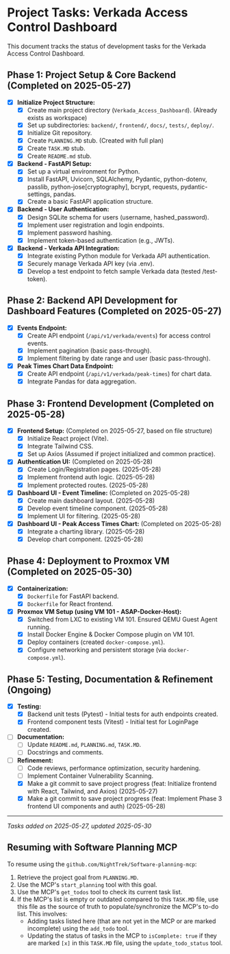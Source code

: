 # Project Tasks: Verkada Access Control Dashboard

This document tracks the status of development tasks for the Verkada Access Control Dashboard.

## Phase 1: Project Setup & Core Backend (Completed on 2025-05-27)
- [x] **Initialize Project Structure:**
    - [x] Create main project directory (`Verkada_Access_Dashboard`). (Already exists as workspace)
    - [x] Set up subdirectories: `backend/`, `frontend/`, `docs/`, `tests/`, `deploy/`.
    - [x] Initialize Git repository.
    - [x] Create `PLANNING.MD` stub. (Created with full plan)
    - [x] Create `TASK.MD` stub.
    - [x] Create `README.md` stub.
- [x] **Backend - FastAPI Setup:**
    - [x] Set up a virtual environment for Python.
    - [x] Install FastAPI, Uvicorn, SQLAlchemy, Pydantic, python-dotenv, passlib, python-jose[cryptography], bcrypt, requests, pydantic-settings, pandas.
    - [x] Create a basic FastAPI application structure.
- [x] **Backend - User Authentication:**
    - [x] Design SQLite schema for users (username, hashed_password).
    - [x] Implement user registration and login endpoints.
    - [x] Implement password hashing.
    - [x] Implement token-based authentication (e.g., JWTs).
- [x] **Backend - Verkada API Integration:**
    - [x] Integrate existing Python module for Verkada API authentication.
    - [x] Securely manage Verkada API key (via .env).
    - [x] Develop a test endpoint to fetch sample Verkada data (tested /test-token).

## Phase 2: Backend API Development for Dashboard Features (Completed on 2025-05-27)
- [x] **Events Endpoint:**
    - [x] Create API endpoint (`/api/v1/verkada/events`) for access control events.
    - [x] Implement pagination (basic pass-through).
    - [x] Implement filtering by date range and user (basic pass-through).
- [x] **Peak Times Chart Data Endpoint:**
    - [x] Create API endpoint (`/api/v1/verkada/peak-times`) for chart data.
    - [x] Integrate Pandas for data aggregation.

## Phase 3: Frontend Development (Completed on 2025-05-28)
- [x] **Frontend Setup:** (Completed on 2025-05-27, based on file structure)
    - [x] Initialize React project (Vite).
    - [x] Integrate Tailwind CSS.
    - [x] Set up Axios (Assumed if project initialized and common practice).
- [x] **Authentication UI:** (Completed on 2025-05-28)
    - [x] Create Login/Registration pages. (2025-05-28)
    - [x] Implement frontend auth logic. (2025-05-28)
    - [x] Implement protected routes. (2025-05-28)
- [x] **Dashboard UI - Event Timeline:** (Completed on 2025-05-28)
    - [x] Create main dashboard layout. (2025-05-28)
    - [x] Develop event timeline component. (2025-05-28)
    - [x] Implement UI for filtering. (2025-05-28)
- [x] **Dashboard UI - Peak Access Times Chart:** (Completed on 2025-05-28)
    - [x] Integrate a charting library. (2025-05-28)
    - [x] Develop chart component. (2025-05-28)

## Phase 4: Deployment to Proxmox VM (Completed on 2025-05-30)
- [x] **Containerization:**
    - [x] `Dockerfile` for FastAPI backend.
    - [x] `Dockerfile` for React frontend.
- [x] **Proxmox VM Setup (using VM 101 - ASAP-Docker-Host):**
    - [x] Switched from LXC to existing VM 101. Ensured QEMU Guest Agent running.
    - [x] Install Docker Engine & Docker Compose plugin on VM 101.
    - [x] Deploy containers (created `docker-compose.yml`).
    - [x] Configure networking and persistent storage (via `docker-compose.yml`).

## Phase 5: Testing, Documentation & Refinement (Ongoing)
- [x] **Testing:**
    - [x] Backend unit tests (Pytest) - Initial tests for auth endpoints created.
    - [x] Frontend component tests (Vitest) - Initial test for LoginPage created.
- [ ] **Documentation:**
    - [ ] Update `README.md`, `PLANNING.md`, `TASK.MD`.
    - [ ] Docstrings and comments.
- [ ] **Refinement:**
    - [ ] Code reviews, performance optimization, security hardening.
    - [ ] Implement Container Vulnerability Scanning.
    - [x] Make a git commit to save project progress (feat: Initialize frontend with React, Tailwind, and Axios) (2025-05-27)
    - [x] Make a git commit to save project progress (feat: Implement Phase 3 frontend UI components and auth) (2025-05-28)

---
*Tasks added on 2025-05-27, updated 2025-05-30*
## Resuming with Software Planning MCP

To resume using the `github.com/NightTrek/Software-planning-mcp`:
1.  Retrieve the project goal from `PLANNING.MD`.
2.  Use the MCP's `start_planning` tool with this goal.
3.  Use the MCP's `get_todos` tool to check its current task list.
4.  If the MCP's list is empty or outdated compared to this `TASK.MD` file, use this file as the source of truth to populate/synchronize the MCP's to-do list. This involves:
    *   Adding tasks listed here (that are not yet in the MCP or are marked incomplete) using the `add_todo` tool.
    *   Updating the status of tasks in the MCP to `isComplete: true` if they are marked `[x]` in this `TASK.MD` file, using the `update_todo_status` tool.